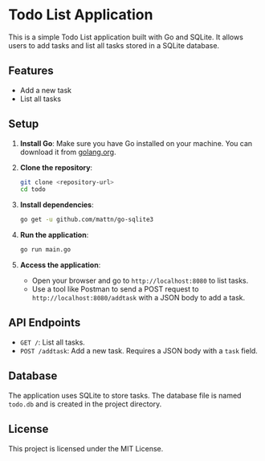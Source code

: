 
# Todo List Application

This is a simple Todo List application built with Go and SQLite. It allows users to add tasks and list all tasks stored in a SQLite database.

## Features

- Add a new task
- List all tasks

## Setup

1. **Install Go**: Make sure you have Go installed on your machine. You can download it from [golang.org](https://golang.org/dl/).

2. **Clone the repository**:
   ```bash
   git clone <repository-url>
   cd todo
   ```

3. **Install dependencies**:

   ```bash
   go get -u github.com/mattn/go-sqlite3
   ```

4. **Run the application**:

   ```bash
   go run main.go
   ```

5. **Access the application**:
   - Open your browser and go to `http://localhost:8080` to list tasks.
   - Use a tool like Postman to send a POST request to `http://localhost:8080/addtask` with a JSON body to add a task.

## API Endpoints

- `GET /`: List all tasks.
- `POST /addtask`: Add a new task. Requires a JSON body with a `task` field.

## Database

The application uses SQLite to store tasks. The database file is named `todo.db` and is created in the project directory.

## License

This project is licensed under the MIT License.
